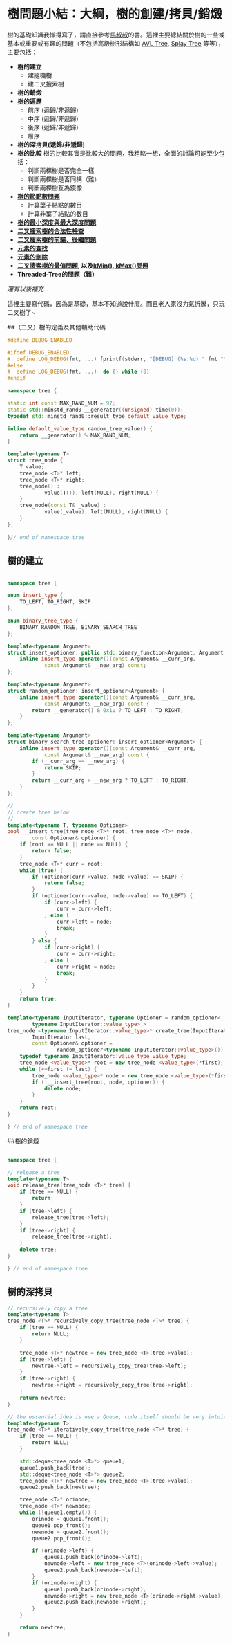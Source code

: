 樹問題小結：大綱，樹的創建/拷貝/銷燬
====

樹的基礎知識我懶得寫了，請直接參考[馬叔叔](http://users.cis.fiu.edu/~weiss/)的書。這裡主要總結關於樹的一些或基本或重要或有趣的問題（不包括高級樹形結構如 [AVL Tree](https://github.com/g7tianyi/my-acm-solutions/blob/master/algo/avl-tree.md), [Splay Tree](https://github.com/g7tianyi/my-acm-solutions/blob/master/algo/splay-tree.md) 等等），主要包括：

 - **樹的建立**
    * 建隨機樹
    * 建二叉搜索樹
 - **樹的銷燬**
 - **[樹的遍歷](https://github.com/g7tianyi/my-acm-solutions/blob/master/algo/tree-essential-7.md)**
     * 前序 (遞歸/非遞歸)
     * 中序 (遞歸/非遞歸)
     * 後序 (遞歸/非遞歸)
     * 層序
 - **樹的深拷貝(遞歸/非遞歸)**
 - **樹的比較** 樹的比較其實是比較大的問題，我粗略一想，全面的討論可能至少包括：
     * 判斷兩棵樹是否完全一樣
     * 判斷兩棵樹是否同構（難）
     * 判斷兩棵樹互為鏡像
 - **[樹的節點數問題](https://github.com/g7tianyi/my-acm-solutions/blob/master/algo/tree-essential-3.md)**
      * 計算葉子結點的數目
      * 計算非葉子結點的數目
 - **[樹的最小深度與最大深度問題](https://github.com/g7tianyi/my-acm-solutions/blob/master/algo/tree-essential-3.md)**
 - **[二叉搜索樹的合法性檢查](https://github.com/g7tianyi/my-acm-solutions/blob/master/algo/tree-essential-2.md)**
 - **[二叉搜索樹的前驅、後繼問題](https://github.com/g7tianyi/my-acm-solutions/blob/master/algo/tree-essential-2.md)**
 - **[元素的查找](https://github.com/g7tianyi/my-acm-solutions/blob/master/algo/tree-essential-4.md)**
 - **[元素的刪除](https://github.com/g7tianyi/my-acm-solutions/blob/master/algo/tree-essential-4.md)**
 - **[二叉搜索樹的最值問題](https://github.com/g7tianyi/my-acm-solutions/blob/master/algo/tree-essential-2.md), 以及[kMin(), kMax()問題](https://github.com/g7tianyi/my-acm-solutions/blob/master/algo/tree-essential-5.md)**
 - **Threaded-Tree的問題（難）**

*還有以後補充...*

這裡主要寫代碼，因為是基礎，基本不知道說什麼。而且老人家沒力氣折騰，只玩二叉樹了~

##（二叉）樹的定義及其他輔助代碼
```C++
#define DEBUG_ENABLED

#ifdef DEBUG_ENABLED
#  define LOG_DEBUG(fmt, ...) fprintf(stderr, "[DEBUG] (%s:%d) " fmt "\n", __FILE__, __LINE__, ##__VA_ARGS__)
#else
#  define LOG_DEBUG(fmt, ...)  do {} while (0)
#endif

namespace tree {

static int const MAX_RAND_NUM = 97;
static std::minstd_rand0 __generator((unsigned) time(0));
typedef std::minstd_rand0::result_type default_value_type;

inline default_value_type random_tree_value() {
    return __generator() % MAX_RAND_NUM;
}

template<typename T>
struct tree_node {
    T value;
    tree_node <T>* left;
    tree_node <T>* right;
    tree_node() :
            value(T()), left(NULL), right(NULL) {
    }
    tree_node(const T& _value) :
            value(_value), left(NULL), right(NULL) {
    }
};

}// end of namespace tree
```

## 樹的建立
```C++

namespace tree {

enum insert_type {
    TO_LEFT, TO_RIGHT, SKIP
};

enum binary_tree_type {
    BINARY_RANDOM_TREE, BINARY_SEARCH_TREE
};

template<typename Argument>
struct insert_optioner: public std::binary_function<Argument, Argument, insert_type> {
    inline insert_type operator()(const Argument& __curr_arg,
            const Argument& __new_arg) const;
};

template<typename Argument>
struct random_optioner: insert_optioner<Argument> {
    inline insert_type operator()(const Argument& __curr_arg,
            const Argument& __new_arg) const {
        return __generator() & 0x1u ? TO_LEFT : TO_RIGHT;
    }
};

template<typename Argument>
struct binary_search_tree_optioner: insert_optioner<Argument> {
    inline insert_type operator()(const Argument& __curr_arg,
            const Argument& __new_arg) const {
        if (__curr_arg == __new_arg) {
            return SKIP;
        }
        return __curr_arg > __new_arg ? TO_LEFT : TO_RIGHT;
    }
};

//
// create tree below
//
template<typename T, typename Optioner>
bool __insert_tree(tree_node <T>* root, tree_node <T>* node,
        const Optioner& optioner) {
    if (root == NULL || node == NULL) {
        return false;
    }
    tree_node <T>* curr = root;
    while (true) {
        if (optioner(curr->value, node->value) == SKIP) {
            return false;
        }
        if (optioner(curr->value, node->value) == TO_LEFT) {
            if (curr->left) {
                curr = curr->left;
            } else {
                curr->left = node;
                break;
            }
        } else {
            if (curr->right) {
                curr = curr->right;
            } else {
                curr->right = node;
                break;
            }
        }
    }
    return true;
}

template<typename InputIterator, typename Optioner = random_optioner<
        typename InputIterator::value_type> >
tree_node <typename InputIterator::value_type>* create_tree(InputIterator first,
        InputIterator last,
        const Optioner& optioner =
                random_optioner<typename InputIterator::value_type>()) {
    typedef typename InputIterator::value_type value_type;
    tree_node <value_type>* root = new tree_node <value_type>(*first);
    while (++first != last) {
        tree_node <value_type>* node = new tree_node <value_type>(*first);
        if (!__insert_tree(root, node, optioner)) {
            delete node;
        }
    }
    return root;
}

} // end of namespace tree
```

##樹的銷燬
```C++

namespace tree {

// release a tree
template<typename T>
void release_tree(tree_node <T>* tree) {
    if (tree == NULL) {
        return;
    }
    if (tree->left) {
        release_tree(tree->left);
    }
    if (tree->right) {
        release_tree(tree->right);
    }
    delete tree;
}

} // end of namespace tree
```

## 樹的深拷貝
```C++
// recursively copy a tree
template<typename T>
tree_node <T>* recursively_copy_tree(tree_node <T>* tree) {
    if (tree == NULL) {
        return NULL;
    }

    tree_node <T>* newtree = new tree_node <T>(tree->value);
    if (tree->left) {
        newtree->left = recursively_copy_tree(tree->left);
    }
    if (tree->right) {
        newtree->right = recursively_copy_tree(tree->right);
    }
    return newtree;
}

// the essential idea is use a Queue, code itself should be very intuitive
template<typename T>
tree_node <T>* iteratively_copy_tree(tree_node <T>* tree) {
    if (tree == NULL) {
        return NULL;
    }

    std::deque<tree_node <T>*> queue1;
    queue1.push_back(tree);
    std::deque<tree_node <T>*> queue2;
    tree_node <T>* newtree = new tree_node <T>(tree->value);
    queue2.push_back(newtree);

    tree_node <T>* orinode;
    tree_node <T>* newnode;
    while (!queue1.empty()) {
        orinode = queue1.front();
        queue1.pop_front();
        newnode = queue2.front();
        queue2.pop_front();

        if (orinode->left) {
            queue1.push_back(orinode->left);
            newnode->left = new tree_node <T>(orinode->left->value);
            queue2.push_back(newnode->left);
        }
        if (orinode->right) {
            queue1.push_back(orinode->right);
            newnode->right = new tree_node <T>(orinode->right->value);
            queue2.push_back(newnode->right);
        }
    }

    return newtree;
}
```
